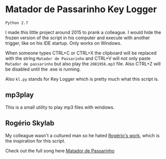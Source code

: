 # Matador de Passarinho Key Logger

`Python 2.7`

I made this little project around 2015 to prank a colleague. I would hide the frozen version of the script in his computer and execute with another trigger, like on his IDE startup. Only works on Windows.

When someone types CTRL+C or CTRL+X the clipboard will be replaced with the string `Matador de Passarinho` and CTRL+V will not only paste `Matador de passarinho` but also play the `2081956.mp3` file. Also CTRL+Z will be disabled until the .exe is running.

Also `kl.py` stands for Key Logger which is pretty much what this script is.

## mp3play

This is a small utility to play mp3 files with windows.

## Rogério Skylab

My colleague wasn't a cultured man so he hated [Rogério's work](https://pt.wikipedia.org/wiki/Rog%C3%A9rio_Skylab), which is the inspiration for this script.

Check out the full song here [Matador de Passarinho](https://www.youtube.com/watch?v=93qS9EZEl3A)
